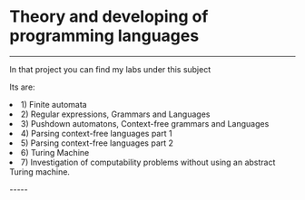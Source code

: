 # Theory and developing of programming languages

-----

In that project you can find my labs under this subject

<p>Its are:
<li>1) Finite automata</li>
<li>2) Regular expressions, Grammars and Languages</li>
<li>3) Pushdown automatons, Context-free grammars and Languages</li>
<li>4) Parsing context-free languages part 1</li>
<li>5) Parsing context-free languages part 2</li>
<li>6) Turing Machine</li>
<li>7) Investigation of computability problems without using an abstract Turing machine.</li>
</p>
-----
